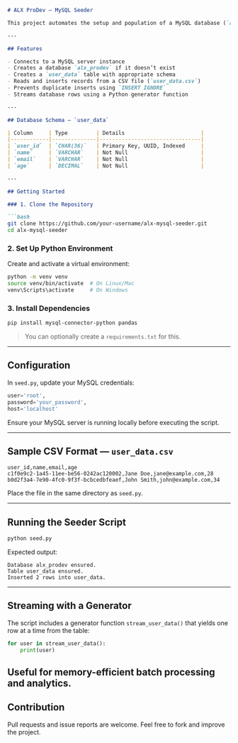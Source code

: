 
````markdown
# ALX ProDev — MySQL Seeder

This project automates the setup and population of a MySQL database (`alx_prodev`) with sample user data using a Python script. It demonstrates database connection, creation, table management, CSV ingestion, and row-by-row data streaming with generators.

---

## Features

- Connects to a MySQL server instance
- Creates a database `alx_prodev` if it doesn’t exist
- Creates a `user_data` table with appropriate schema
- Reads and inserts records from a CSV file (`user_data.csv`)
- Prevents duplicate inserts using `INSERT IGNORE`
- Streams database rows using a Python generator function

---

## Database Schema — `user_data`

| Column     | Type         | Details                        |
|------------|--------------|--------------------------------|
| `user_id`  | `CHAR(36)`   | Primary Key, UUID, Indexed     |
| `name`     | `VARCHAR`    | Not Null                       |
| `email`    | `VARCHAR`    | Not Null                       |
| `age`      | `DECIMAL`    | Not Null                       |

---

## Getting Started

### 1. Clone the Repository

```bash
git clone https://github.com/your-username/alx-mysql-seeder.git
cd alx-mysql-seeder
````

### 2. Set Up Python Environment

Create and activate a virtual environment:

```bash
python -m venv venv
source venv/bin/activate  # On Linux/Mac
venv\Scripts\activate     # On Windows
```

### 3. Install Dependencies

```bash
pip install mysql-connector-python pandas
```

> You can optionally create a `requirements.txt` for this.

---

## Configuration

In `seed.py`, update your MySQL credentials:

```python
user='root',
password='your_password',
host='localhost'
```

Ensure your MySQL server is running locally before executing the script.

---

## Sample CSV Format — `user_data.csv`

```csv
user_id,name,email,age
c1f0e9c2-1a45-11ee-be56-0242ac120002,Jane Doe,jane@example.com,28
b0d2f3a4-7e90-4fc0-9f3f-bcbcedbfeaef,John Smith,john@example.com,34
```

Place the file in the same directory as `seed.py`.

---

## Running the Seeder Script

```bash
python seed.py
```

Expected output:

```
Database alx_prodev ensured.
Table user_data ensured.
Inserted 2 rows into user_data.
```

---

## Streaming with a Generator

The script includes a generator function `stream_user_data()` that yields one row at a time from the table:

```python
for user in stream_user_data():
    print(user)
```

Useful for memory-efficient batch processing and analytics.
---

## Contribution

Pull requests and issue reports are welcome. Feel free to fork and improve the project.

```

